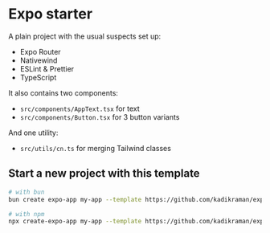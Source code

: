# Expo starter

A plain project with the usual suspects set up:

- Expo Router
- Nativewind
- ESLint & Prettier
- TypeScript

It also contains two components:

- `src/components/AppText.tsx` for text
- `src/components/Button.tsx` for 3 button variants

And one utility:

- `src/utils/cn.ts` for merging Tailwind classes

## Start a new project with this template

```sh
# with bun
bun create expo-app my-app --template https://github.com/kadikraman/expo-starter

# with npm
npx create-expo-app my-app --template https://github.com/kadikraman/expo-starter
```
